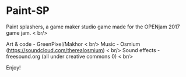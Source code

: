 # Paint-SP
Paint splashers, a game maker studio game made for the OPENjam 2017 game jam. < br/>

Art & code - GreenPixel/Makhor < br/>
Music - Osmium (https://soundcloud.com/therealosmium) < br/>
Sound effects - freesound.org (all under creative commons 0) < br/>
 
Enjoy!
